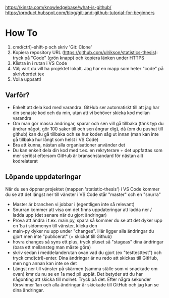 https://kinsta.com/knowledgebase/what-is-github/  
https://product.hubspot.com/blog/git-and-github-tutorial-for-beginners 

# How To
1. cmd(ctrl)-shift-p och skriv 'Git: Clone'
2. Kopiera repository URL (https://github.com/ulrikson/statistics-thesis): tryck på "Code" (grön knapp) och kopiera länken under HTTPS
3. Klistra in i rutan i VS Code
4. Välj vart du vill ha projektet lokalt. Jag har en mapp som heter "code" på skrivbordet tex
5. Voila uppsatt!

## Varför?
- Enkelt att dela kod med varandra. GitHub ser automatiskt till att jag har din senaste kod och du min, utan att vi behöver skicka kod mellan varandra
- Om man gör massa ändringar, sparar och sen vill gå tillbaka (tänk typ du ändrar något, gör 100 saker till och sen ångrar dig), då (om du pushat till github) kan du gå tillbaka och se hur koden såg ut innan (man kan inte gå tillbaka hur långt som helst i VS Code)
- Bra att kunna, nästan alla organisationer använder det
- Du kan enkelt dela din kod med t.ex. en rekryterare + det uppfattas som mer seriöst eftersom GitHub är branschstandard för nästan allt kodrelaterat

## Löpande uppdateringar
När du sen öppnar projektet (mappen 'statistic-thesis') i VS Code kommer du se att det längst ner till vänster i VS Code står "master" och en "snurra"
- Master är branchen vi jobbar i (egentligen inte så relevant)
- Snurran kommer att visa om det finns uppdateringar att ladda ner / ladda upp (det senare när du gjort ändringar)
- Pröva att ändra i t.ex. main.py, spara så kommer du se att det dyker upp en 1:a i sidomenyn till vänster, klicka den
- main-py dyker nu upp under "changes". Här ligger alla ändringar du gjort men inte "publicerat" (= skickat till Github)
- hovra changes så syns ett plus, tryck pluset så "stageas" dina ändringar (bara ett mellansteg man måste göra)
- skriv sedan i meddelanderutan ovan vad du gjort (ex "testtesttest") och tryck cmd(ctrl)-enter. Dina ändringar är nu redo att skickas till GitHub, men ngn annan kan inte se det
- Längst ner till vänster på skärmen (samma ställe som vi snackade om ovan) kmr du nu se en 1a med pil uppåt. Det betyder att du har någonting att skicka till molnet. Tryck på det. Efter några sekunder försvinner 1an och alla ändringar är skickade till GitHub och jag kan se dina ändringar.
